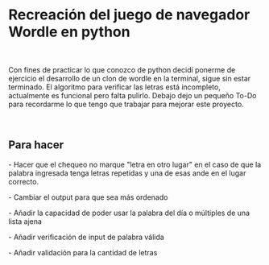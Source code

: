 <h1>Recreación del juego de navegador Wordle en python</h1>
<br>
<p>Con fines de practicar lo que conozco de python decidí ponerme de ejercicio el desarrollo de un clon de wordle en la terminal, sigue sin estar terminado. El algoritmo para verificar las letras está incompleto, actualmente es funcional pero falta pulirlo. Debajo dejo un pequeño To-Do para recordarme lo que tengo que trabajar para mejorar este proyecto.</p>
<br>
<h2>Para hacer</h2>
<p>- Hacer que el chequeo no marque "letra en otro lugar" en el caso de que la palabra ingresada tenga letras repetidas y una de esas ande en el lugar correcto.</p>
<p>- Cambiar el output para que sea más ordenado</p>
<p>- Añadir la capacidad de poder usar la palabra del día o múltiples de una lista ajena</p>
<p>- Añadir verificación de input de palabra válida</p>
<p>- Añadir validación para la cantidad de letras</p>